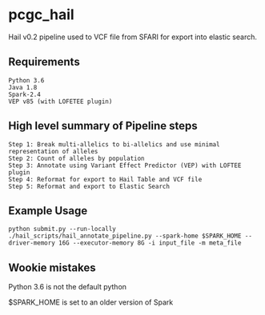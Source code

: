 # pcgc_hail
Hail v0.2 pipeline used to VCF file from SFARI for export into elastic search.

## Requirements
```
Python 3.6
Java 1.8
Spark-2.4
VEP v85 (with LOFETEE plugin)
```

## High level summary of Pipeline steps
```
Step 1: Break multi-allelics to bi-allelics and use minimal representation of alleles
Step 2: Count of alleles by population
Step 3: Annotate using Variant Effect Predictor (VEP) with LOFTEE plugin
Step 4: Reformat for export to Hail Table and VCF file
Step 5: Reformat and export to Elastic Search
```

## Example Usage
```
python submit.py --run-locally ./hail_scripts/hail_annotate_pipeline.py --spark-home $SPARK_HOME --driver-memory 16G --executor-memory 8G -i input_file -m meta_file
```

## Wookie mistakes
Python 3.6 is not the default python

$SPARK_HOME is set to an older version of Spark

